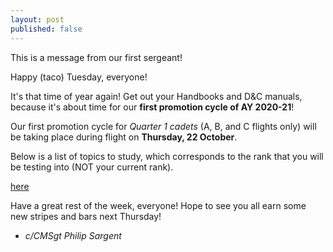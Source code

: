 ```yaml
---
layout: post
published: false
---
```

This is a message from our first sergeant!


Happy (taco) Tuesday, everyone!


It's that time of year again! Get out your Handbooks and D&C manuals, because it's about time for our **first promotion cycle of AY 2020-21**!


Our first promotion cycle for _Quarter 1 cadets_ (A, B, and C flights only) will be taking place during flight on **Thursday, 22 October**.


Below is a list of topics to study, which corresponds to the rank that you will be testing into (NOT your current rank).


[here](https://docs.google.com/document/d/1BCAg4ws1sk6sWJS5YelR0WdfPOsQjQTS-W-nfSi1u14/edit?fbclid=IwAR0iU0hViL8gpLHJD1ptTqdCF6Fea5o6EkR-6bz2ChdTxY1edKzWo4WZ8nU)


Have a great rest of the week, everyone! Hope to see you all earn some new stripes and bars next Thursday!


- _c/CMSgt Philip Sargent_
